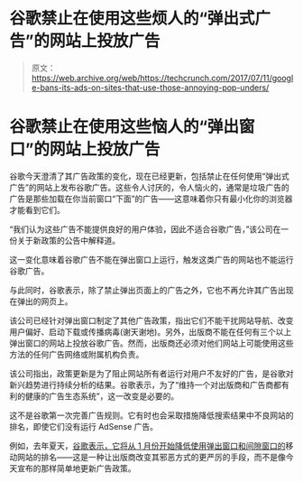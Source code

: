 # 谷歌禁止在使用这些烦人的“弹出式广告”的网站上投放广告

> 原文：<https://web.archive.org/web/https://techcrunch.com/2017/07/11/google-bans-its-ads-on-sites-that-use-those-annoying-pop-unders/>

# 谷歌禁止在使用这些恼人的“弹出窗口”的网站上投放广告

谷歌今天澄清了其广告政策的变化，现在已经更新，包括禁止在任何使用“弹出式广告”的网站上发布谷歌广告。这些令人讨厌的，令人恼火的，通常是垃圾广告的广告是那些加载在你当前窗口“下面”的广告——这意味着你只有最小化你的浏览器才能看到它们。

“我们认为这些广告不能提供良好的用户体验，因此不适合谷歌广告，”该公司在一份关于新政策的公告中解释道。

这一变化意味着谷歌广告不能在弹出窗口上运行，触发这类广告的网站也不能运行谷歌广告。

与此同时，谷歌表示，除了禁止弹出页面上的广告之外，它也不再允许其广告出现在弹出的网页上。

该公司已经针对弹出窗口制定了其他广告政策，指出它们不能干扰网站导航、改变用户偏好、启动下载或传播病毒(谢天谢地)。另外，出版商不能在任何有三个以上弹出窗口的网站上投放谷歌广告。然而，出版商还必须对他们网站上可能使用这些方法的任何广告网络或附属机构负责。

该公司指出，政策更新是为了阻止网站所有者运行对用户不友好的广告，是谷歌对新兴趋势进行持续分析的结果。谷歌表示，为了“维持一个对出版商和广告商都有利的健康的广告生态系统”，这一改变是必要的。

这不是谷歌第一次完善广告规则。它有时也会采取措施降低搜索结果中不良网站的排名，即使它们没有运行 AdSense 广告。

例如，去年夏天，[谷歌表示，它将从 1 月份开始降低使用弹出窗口和间隙窗口的](https://web.archive.org/web/20221207083828/https://www.theverge.com/2016/8/23/12610890/google-search-punish-pop-ups-interstitial-ads)移动网站的排名——这是一种让出版商改变其邪恶方式的更严厉的手段，而不是像今天宣布的那样简单地更新广告政策。